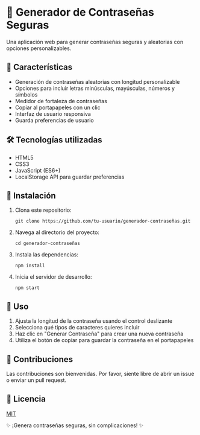 # 🔐 Generador de Contraseñas Seguras

Una aplicación web para generar contraseñas seguras y aleatorias con opciones personalizables.

## 🌟 Características

- Generación de contraseñas aleatorias con longitud personalizable
- Opciones para incluir letras minúsculas, mayúsculas, números y símbolos
- Medidor de fortaleza de contraseñas
- Copiar al portapapeles con un clic
- Interfaz de usuario responsiva
- Guarda preferencias de usuario

## 🛠️ Tecnologías utilizadas

- HTML5
- CSS3
- JavaScript (ES6+)
- LocalStorage API para guardar preferencias

## 🚀 Instalación

1. Clona este repositorio:
   ```
   git clone https://github.com/tu-usuario/generador-contraseñas.git
   ```

2. Navega al directorio del proyecto:
   ```
   cd generador-contraseñas
   ```

3. Instala las dependencias:
   ```
   npm install
   ```

4. Inicia el servidor de desarrollo:
   ```
   npm start
   ```

## 🧪 Uso

1. Ajusta la longitud de la contraseña usando el control deslizante
2. Selecciona qué tipos de caracteres quieres incluir
3. Haz clic en "Generar Contraseña" para crear una nueva contraseña
4. Utiliza el botón de copiar para guardar la contraseña en el portapapeles

## 🤝 Contribuciones

Las contribuciones son bienvenidas. Por favor, siente libre de abrir un issue o enviar un pull request.

## 📄 Licencia

[MIT](LICENSE)

✨ ¡Genera contraseñas seguras, sin complicaciones! ✨